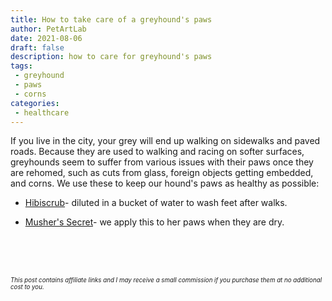 ```yaml
---
title: How to take care of a greyhound's paws
author: PetArtLab
date: 2021-08-06
draft: false
description: how to care for greyhound's paws
tags:
 - greyhound
 - paws
 - corns
categories:
 - healthcare
---
```


If you live in the city, your grey will end up walking on sidewalks and paved roads. Because they are used to walking and racing on softer surfaces, greyhounds seem to suffer from various issues with their paws once they are rehomed, such as cuts from glass, foreign objects getting embedded, and corns. We use these to keep our hound's paws as healthy as possible:

* [Hibiscrub](https://www.amazon.co.uk/gp/product/B001AV4C20/ref=as_li_tl?ie=UTF8&amp;tag=petartlab-21&amp;camp=1634&amp;creative=6738&amp;linkCode=as2&amp;creativeASIN=B001AV4C20&amp;linkId=7dbb56041d0c1bb3b463131d7cc86eb6&_encoding=UTF8&tag=petartlab07-21&linkCode=ur2&linkId=6be0ef0e705cf1941c0acc04d28f5b9f&camp=1634&creative=6738)- diluted in a bucket of water to wash feet after walks. 

* [Musher's Secret](https://www.amazon.co.uk/gp/product/B0002IJQDC/ref=as_li_tl?ie=UTF8&amp;tag=petartlab-21&amp;camp=1634&amp;creative=6738&amp;linkCode=as2&amp;creativeASIN=B0002IJQDC&amp;linkId=f00c21518c748789a089dc955dc2a6dc&_encoding=UTF8&tag=petartlab07-21&linkCode=ur2&linkId=1dd9229bb618b82ab6b084b7ab5a0d2b&camp=1634&creative=6738)- we apply this to her paws when they are dry.
<br>


<br>


<br>



<sub><sup>_This post contains affiliate links and I may receive a small commission if you purchase them at no additional cost to you._</sup></sub>